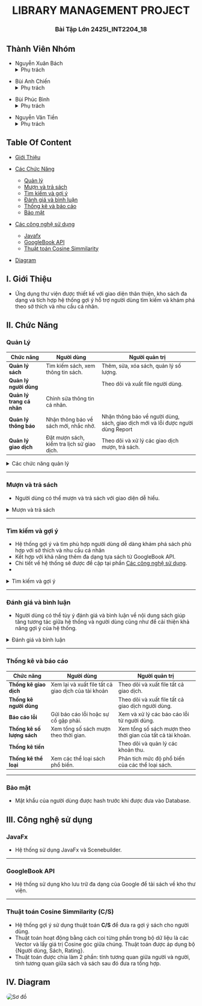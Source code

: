 
<center>

# LIBRARY MANAGEMENT PROJECT 
### Bài Tập Lớn 2425I_INT2204_18

</center>


## Thành Viên Nhóm

- Nguyễn Xuân Bách
  <details>
  <summary>Phụ trách </summary>
  notification, browsing, bookdetail và các logic, database, phụ trách fix sau merge, dashboard, interface lắng nghe thay đổi.
</details>

- Bùi Anh Chiến
  <details>
  <summary>Phụ trách </summary>
  login signup forgotpassword,  phần setting,  đa luồng.
</details>

- Bùi Phúc Bình
  <details>
  <summary>Phụ trách </summary>
  card, borrowtransaction, trending books, profile, report.
</details>

- Nguyễn Văn Tiền
  <details>
  <summary>Phụ trách </summary>
  Chuyển các phần từ client sang admin, gợi ý sách.
</details>
  

## Table Of Content

- [Giới Thiệu](#introduction)


- [Các Chức Năng](#feature) 
   - [Quản lý](#feature1)
   - [Mượn và trả sách](#feature2)
   - [Tìm kiếm và gợi ý](#feature3)
   - [Đánh giá và bình luận](#feature4)
   - [Thống kê và báo cáo](#feature5)
   - [Bảo mật](#feature5)
 - [Các công nghệ sử dụng](#Tech)
    - [Javafx](#Tech1)
    - [GoogleBook API](#Tech2)
    - [Thuật toán Cosine  Simmilarity](#Tech3)
 - [Diagram](#Diagram)

## I. Giới Thiệu <a name="introduction"></a>

  - Ứng dụng thư viện được thiết kế với giao diện thân thiện, kho sách đa dạng và tích hợp hệ thống gợi ý hỗ trợ người dùng tìm kiếm và khám phá theo sở thích và nhu cầu cá nhân.


## II. Chức Năng <a name="feature"></a>

### Quản Lý <a name="feature1"></a>
| **Chức năng**          | **Người dùng**                                     | **Người quản trị**                                    |
|-------------------------|---------------------------------------------------|------------------------------------------------------|
| **Quản lý sách**        | Tìm kiếm sách, xem thông tin sách.                | Thêm, sửa, xóa sách, quản lý số lượng.              |
| **Quản lý người dùng**  |                                     |  Theo dõi và xuất file người dùng.              |
| **Quản lý trang cá nhân** | Chỉnh sửa thông tin cá nhân.                      |             |
| **Quản lý thông báo**   | Nhận thông báo về sách mới, nhắc nhở.             | Nhận thông báo về người dùng, sách, giao dịch mới và lỗi được người dùng Report            |
| **Quản lý giao dịch**   | Đặt mượn sách, kiểm tra lịch sử giao dịch.        | Theo dõi và xử lý các giao dịch mượn, trả sách.     |

<details>
  <summary>Các chức năng quản lý </summary>
  <div style="display: flex; gap: 10px;">
    <img src= pictures/adminbookvie.png alt="Ảnh 1" width="150" style="border-radius: 15px;">
  </div>



  <div style="display: flex; gap: 10px;">
    <img src= pictures/dashboard.png alt="Ảnh 2" width="150" style="border-radius: 15px;">
  </div>

</details>


---
### Mượn và trả sách <a name="feature2"></a>

- Người dùng có thể mượn và trả sách với giao diện dễ hiểu.

<details>
  <summary>Mượn và trả sách </summary>
  <div style="display: flex; gap: 10px;">
    <img src= pictures/borrow.png alt="Ảnh 1" width="400" style="border-radius: 15px;">
  </div>



  <div style="display: flex; gap: 10px;">
    <img src= pictures/dashboard.png alt="Ảnh 2" width="400" style="border-radius: 15px;">
  </div>

</details>

---

### Tìm kiếm và gợi ý <a name="feature3"></a>

- Hệ thống gợi ý và tìm phù hợp người dùng dễ dàng khám phá sách phù hợp với sở thích và nhu cầu cá nhân 
- Kết hợp với khả năng thêm đa dạng tựa sách từ GoogleBook API.
- Chi tiết về hệ thống sẽ được đề cập tại phần  [Các công nghệ sử dụng](#Tech).
- 
<details>
  <summary>Tìm kiếm và gợi ý </summary>
  <div style="display: flex; gap: 10px;">
    <img src= pictures/borrow.png alt="Ảnh 1" width="400" style="border-radius: 15px;">
  </div>



  <div style="display: flex; gap: 10px;">
    <img src= pictures/rec.png alt="Ảnh 2" width="400" style="border-radius: 15px;">
  </div>

</details>

---
  
### Đánh giá và bình luận <a name="feature4"></a>

- Người dùng có thể tùy ý đánh giá và bình luận về nội dung sách giúp tăng tương tác giữa hệ thống và người dùng cũng như để cải thiện khả năng gợi ý của hệ thống.


<details>
  <summary>Đánh giá và bình luận</summary>
  <div style="display: flex; gap: 10px;">
    <img src= pictures/review.png alt="Ảnh 1" width="400" style="border-radius: 15px;">
 </div>

</details>

---

### Thống kê và báo cáo <a name="feature4"></a>

| **Chức năng**         | **Người dùng**                        | **Người quản trị**                          |
|------------------------|---------------------------------------|---------------------------------------------|
| **Thống kê giao dịch** | Xem lại và xuất file tất cả giao dịch của tài khoản           | Theo dõi và xuất file tất cả giao dịch.     |
| **Thống kê người dùng**|                        | Theo dõi và xuất file tất cả giao dịch người dùng.  |
| **Báo cáo lỗi**        | Gửi báo cáo lỗi hoặc sự cố gặp phải. | Xem và xử lý các báo cáo lỗi từ người dùng. |
| **Thống kê số lượng sách**| Xem tổng số sách mượn theo thời gian.      | Xem tổng số sách mượn theo thời gian của tất cả tài khoản. |
| **Thống kê tiền**         |                            | Theo dõi và quản lý các khoản thu.      |
| **Thống kê thể loại**     | Xem các thể loại sách phổ biến.            | Phân tích mức độ phổ biến của các thể loại sách.  |


---
### Bảo mật <a name="feature5"></a>

- Mật khẩu của người dùng được hash trước khi được đưa vào Database.


## III. Công nghệ sử dụng <a name="Tech"></a>

### JavaFx <a name="Tech1"></a>

- Hệ thống sử dụng JavaFx và Scenebuilder.
  
---

### GoogleBook API <a name="Tech2"></a>

- Hệ thống sử dụng kho lưu trữ đa dạng của Google để tải sách về kho thư viện.
  
--- 
### Thuật toán Cosine Simmilarity (C/S) <a name="Tech3"></a>

- Hệ thống gợi ý sử dụng thuật toán **C/S** để đưa ra gợi ý sách cho người dùng.
- Thuật toán hoạt động bằng cách coi từng phần trong bộ dữ liệu là các Vector và lấy giá trị Cosine góc giữa chúng. Thuật toán được áp dụng bộ {Người dùng, Sách, Rating}.
- Thuật toán được chia làm 2 phần: tính tương quan giữa người và người, tính tương quan giữa sách và sách sau đó đưa ra tổng hợp. 

## IV. Diagram <a name="Diagram"></a>

<div style="display: flex; gap: 100px;">
    <img src= diagram.png alt="Sơ đồ" width="150" style="border-radius: 150px;">
  </div>



